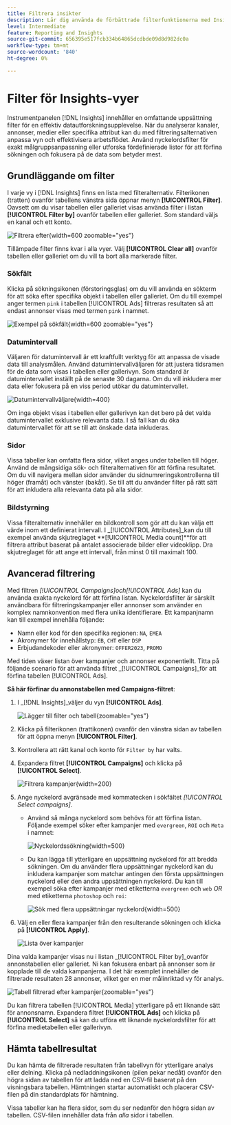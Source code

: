 ```yaml
---
title: Filtrera insikter
description: Lär dig använda de förbättrade filterfunktionerna med Insights.
level: Intermediate
feature: Reporting and Insights
source-git-commit: 656395e517fcb334b64865dcdbde09d8d982dc0a
workflow-type: tm+mt
source-wordcount: '840'
ht-degree: 0%

---
```


# Filter för Insights-vyer

Instrumentpanelen [!DNL Insights] innehåller en omfattande uppsättning filter för en effektiv datautforskningsupplevelse. När du analyserar kanaler, annonser, medier eller specifika attribut kan du med filtreringsalternativen anpassa vyn och effektivisera arbetsflödet. Använd nyckelordsfilter för exakt målgruppsanpassning eller utforska fördefinierade listor för att förfina sökningen och fokusera på de data som betyder mest.

## Grundläggande om filter

I varje vy i [!DNL Insights] finns en lista med filteralternativ. Filterikonen (tratten) ovanför tabellens vänstra sida öppnar menyn **[!UICONTROL Filter]**. Oavsett om du visar tabellen eller galleriet visas använda filter i listan **[!UICONTROL Filter by]** ovanför tabellen eller galleriet. Som standard väljs en kanal och ett konto.

![Filtrera efter](/help/assets/insights-filter-by.png "Filtrera efter"){width=600 zoomable="yes"}

Tillämpade filter finns kvar i alla vyer. Välj **[!UICONTROL Clear all]** ovanför tabellen eller galleriet om du vill ta bort alla markerade filter.

### Sökfält

Klicka på sökningsikonen (förstoringsglas) om du vill använda en sökterm för att söka efter specifika objekt i tabellen eller galleriet. Om du till exempel anger termen `pink` i tabellen [!UICONTROL Ads] filtreras resultaten så att endast annonser visas med termen `pink` i namnet.

![Exempel på sökfält](/help/assets/insights-search.png "Sök efter annonser med rosa"){width=600 zoomable="yes"}

### Datumintervall

Väljaren för datumintervall är ett kraftfullt verktyg för att anpassa de visade data till analysmålen. Använd datumintervallväljaren för att justera tidsramen för de data som visas i tabellen eller gallerivyn. Som standard är datumintervallet inställt på de senaste 30 dagarna. Om du vill inkludera mer data eller fokusera på en viss period utökar du datumintervallet.

![Datumintervallväljare](/help/assets/insights-date-range.png "Välj ett datumintervall"){width=400}

Om inga objekt visas i tabellen eller gallerivyn kan det bero på det valda datumintervallet exklusive relevanta data. I så fall kan du öka datumintervallet för att se till att önskade data inkluderas.

### Sidor

Vissa tabeller kan omfatta flera sidor, vilket anges under tabellen till höger. Använd de mångsidiga sök- och filteralternativen för att förfina resultatet. Om du vill navigera mellan sidor använder du sidnumreringskontrollerna till höger (framåt) och vänster (bakåt). Se till att du använder filter på rätt sätt för att inkludera alla relevanta data på alla sidor.

### Bildstyrning

Vissa filteralternativ innehåller en bildkontroll som gör att du kan välja ett värde inom ett definierat intervall. I _[!UICONTROL Attributes]_kan du till exempel använda skjutreglaget **[!UICONTROL Media count]**för att filtrera attribut baserat på antalet associerade bilder eller videoklipp. Dra skjutreglaget för att ange ett intervall, från minst 0 till maximalt 100.

## Avancerad filtrering

Med filtren _[!UICONTROL Campaigns]_och_[!UICONTROL Ads]_ kan du använda exakta nyckelord för att förfina listan. Nyckelordsfilter är särskilt användbara för filtreringskampanjer eller annonser som använder en komplex namnkonvention med flera unika identifierare. Ett kampanjnamn kan till exempel innehålla följande:

- Namn eller kod för den specifika regionen: `NA`, `EMEA`
- Akronymer för innehållstyp: `EB`, `CHT` eller `DSP`
- Erbjudandekoder eller akronymer: `OFFER2023`, `PROMO`

Med tiden växer listan över kampanjer och annonser exponentiellt. Titta på följande scenario för att använda filtret _[!UICONTROL Campaigns]_för att förfina tabellen [!UICONTROL Ads].

**Så här förfinar du annonstabellen med Campaigns-filtret**:

1. I _[!DNL Insights]_väljer du vyn **[!UICONTROL Ads]**.

   ![Lägger till filter och tabell](/help/assets/insights-ads-filter.png "Lägger till vy med filterlista"){zoomable="yes"}

1. Klicka på filterikonen (trattikonen) ovanför den vänstra sidan av tabellen för att öppna menyn **[!UICONTROL Filter]**.

1. Kontrollera att rätt kanal och konto för `Filter by` har valts.

1. Expandera filtret **[!UICONTROL Campaigns]** och klicka på **[!UICONTROL Select]**.

   ![Filtrera kampanjer](/help/assets/insights-filter-campaigns-expand.png "Utöka kampanjfilter"){width=200}

1. Ange nyckelord avgränsade med kommatecken i sökfältet _[!UICONTROL Select campaigns]_.

   - Använd så många nyckelord som behövs för att förfina listan. Följande exempel söker efter kampanjer med `evergreen`, `ROI` och `Meta` i namnet:

     ![Nyckelordssökning](/help/assets/insights-select-campaigns-keywords.png "Ange nyckelord för att söka efter kampanjnamn"){width=500}

   - Du kan lägga till ytterligare en uppsättning nyckelord för att bredda sökningen. Om du använder flera uppsättningar nyckelord kan du inkludera kampanjer som matchar antingen den första uppsättningen nyckelord eller den andra uppsättningen nyckelord. Du kan till exempel söka efter kampanjer med etiketterna `evergreen` och `web` _OR_ med etiketterna `photoshop` och `roi`:

     ![Sök med flera uppsättningar nyckelord](/help/assets/insights-advanced-or.png "Sök efter kampanjnamn med flera uppsättningar nyckelord"){width=500}

1. Välj en eller flera kampanjer från den resulterande sökningen och klicka på **[!UICONTROL Apply]**.

   ![Lista över kampanjer](/help/assets/insights-select-campaigns-list.png "Välj kampanjer att inkludera")

Dina valda kampanjer visas nu i listan _[!UICONTROL Filter by]_ovanför annonstabellen eller galleriet. Ni kan fokusera enbart på annonser som är kopplade till de valda kampanjerna. I det här exemplet innehåller de filtrerade resultaten 28 annonser, vilket ger en mer målinriktad vy för analys.

![Tabell filtrerad efter kampanjer](/help/assets/insights-filter-by-campaigns.png "Tabell med kampanjfilter"){zoomable="yes"}

Du kan filtrera tabellen [!UICONTROL Media] ytterligare på ett liknande sätt för annonsnamn. Expandera filtret **[!UICONTROL Ads]** och klicka på **[!UICONTROL Select]** så kan du utföra ett liknande nyckelordsfilter för att förfina medietabellen eller gallerivyn.

## Hämta tabellresultat

Du kan hämta de filtrerade resultaten från tabellvyn för ytterligare analys eller delning. Klicka på nedladdningsikonen (pilen pekar nedåt) ovanför den högra sidan av tabellen för att ladda ned en CSV-fil baserat på den visningsbara tabellen. Hämtningen startar automatiskt och placerar CSV-filen på din standardplats för hämtning.

Vissa tabeller kan ha flera sidor, som du ser nedanför den högra sidan av tabellen. CSV-filen innehåller data från _alla_ sidor i tabellen.
